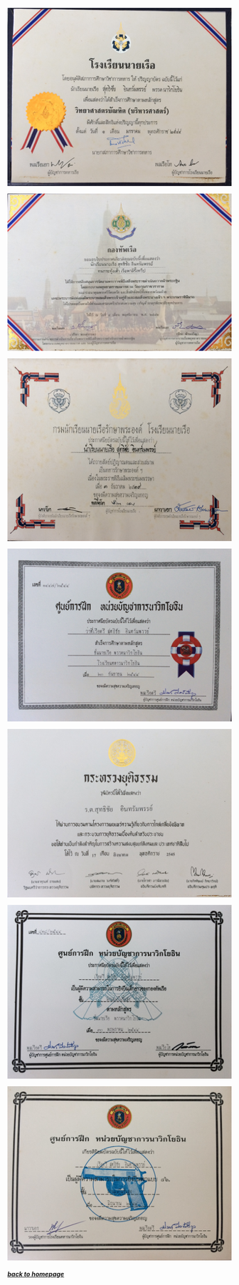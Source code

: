 <p align="center"> <img src="pictures/education01.jpg"/> </p>
<p align="center"> <img src="pictures/education02.jpg"/> </p>
<p align="center"> <img src="pictures/education03.jpg"/> </p>
<p align="center"> <img src="pictures/education04.jpg"/> </p>
<p align="center"> <img src="pictures/education05.jpg"/> </p>
<p align="center"> <img src="pictures/education06.jpg"/> </p>
<p align="center"> <img src="pictures/education07.jpg"/> </p>

##### [*back to homepage*](index.md)

